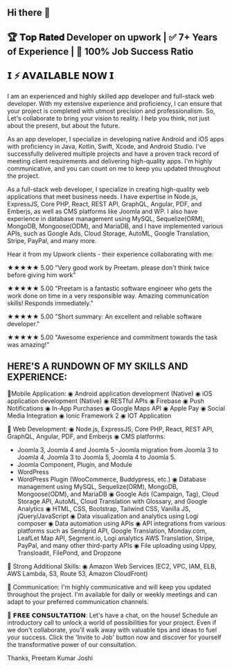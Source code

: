 ## Hi there 👋

<!--
**PreetamKumarjoshi/PreetamKumarjoshi** is a ✨ _special_ ✨ repository because its `README.md` (this file) appears on your GitHub profile.

Here are some ideas to get you started:

- 🔭 I’m currently working on ...
- 🌱 I’m currently learning ...
- 👯 I’m looking to collaborate on ...
- 🤔 I’m looking for help with ...
- 💬 Ask me about ...
- 📫 How to reach me: ...
- 😄 Pronouns: ...
- ⚡ Fun fact: ...
-->
🏆 𝐓𝐨𝐩 𝐑𝐚𝐭𝐞𝐝 Developer on upwork | ✅ 7+ Years of Experience | 🥇 100% Job Success Ratio 
------------------------
𝗜 ⚡ 𝗔𝗩𝗔𝗜𝗟𝗔𝗕𝗟𝗘 𝗡𝗢𝗪 𝗜
------------------------
I am an experienced and highly skilled app developer and full-stack web developer. With my extensive experience and proficiency, I can ensure that your project is completed with utmost precision and professionalism. So, Let's collaborate to bring your vision to reality. I help you think, not just about the present, but about the future.

As an app developer, I specialize in developing native Android and iOS apps with proficiency in Java, Kotlin, Swift, Xcode, and Android Studio. I've successfully delivered multiple projects and have a proven track record of meeting client requirements and delivering high-quality apps. I'm highly communicative, and you can count on me to keep you updated throughout the project.

As a full-stack web developer, I specialize in creating high-quality web applications that meet business needs. I have expertise in Node.js, ExpressJS, Core PHP, React, REST API, GraphQL, Angular, PDF, and Emberjs, as well as CMS platforms like Joomla and WP. I also have experience in database management using MySQL, Sequelize(ORM), MongoDB, Mongoose(ODM), and MariaDB, and I have implemented various APIs, such as Google Ads, Cloud Storage, AutoML, Google Translation, Stripe, PayPal, and many more.

Hear it from my Upwork clients - their experience collaborating with me:

★★★★★ 5.00
"Very good work by Preetam. please don't think twice before giving him work"

★★★★★ 5.00
"Preetam is a fantastic software engineer who gets the work done on time in a very responsible way. Amazing communication skills! Responds immediately."

★★★★★ 5.00
"Short summary: An excellent and reliable software developer."

★★★★★ 5.00
"Awesome experience and commitment towards the task was amazing!"

HERE'S A RUNDOWN OF MY SKILLS AND EXPERIENCE:
-----------------------------------------------------------
🔹Mobile Application:
◉ Android application development (Native)
◉ iOS application development (Native)
◉ RESTful APIs
◉ Firebase
◉ Push Notifications
◉ In-App Purchases
◉ Google Maps API
◉ Apple Pay
◉ Social Media Integration
◉ Ionic Framework 2
◉ IOT Application

🔹 Web Development:
◉ Node.js, ExpressJS, Core PHP, React, REST API, GraphQL, Angular, PDF, and Emberjs
◉ CMS platforms:
- Joomla 3, Joomla 4 and Joomla 5
-Joomla migration from Joomla 3 to Joomla 4, Joomla 3 to Joomla 5, Joomla 4 to Joomla 5.
- Joomla Component, Plugin, and Module
- WordPress
- WordPress Plugin (WooCommerce, Buddypress, etc.)
◉ Database management using MySQL, Sequelize(ORM), MongoDB, Mongoose(ODM), and MariaDB
◉ Google Ads (Campaign, Tag), Cloud Storage API, AutoML, Cloud Translation with Glossary, and
Google Analytics
◉ HTML, CSS, Bootstrap, Tailwind CSS, Vanilla JS, jQuery/JavaScript
◉ Data visualization and analytics using Logi composer
◉ Data automation using APIs
◉ API integrations from various platforms such as Sendgrid API, Google Translation,
Monday.com, LeafLet Map API, Segment.io, Logi analytics AWS Translation, Stripe, PayPal, and
many other third-party APIs
◉ File uploading using Uppy, Transloadit, FilePond, and Dropzone

🔹 Strong Additional Skills:
◉ Amazon Web Services (EC2, VPC, IAM, ELB, AWS Lambda, S3, Route 53, Amazon CloudFront)

💬 Communication:
I'm highly communicative and will keep you updated throughout the project. I'm available for daily or weekly meetings and can adapt to your preferred communication channels.

💬 𝗙𝗥𝗘𝗘 𝗖𝗢𝗡𝗦𝗨𝗟𝗧𝗔𝗧𝗜𝗢𝗡:
Let's have a chat, on the house! Schedule an introductory call to unlock a world of possibilities for your project. Even if we don't collaborate, you'll walk away with valuable tips and ideas to fuel your success. Click the 'Invite to Job' button now and discover for yourself the transformative power of our consultation.

Thanks,
Preetam Kumar Joshi
